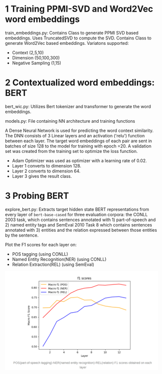 
# 1 Training PPMI-SVD and Word2Vec word embeddings

train_embeddings.py:
Contains Class to generate PPMI SVD based embeddings. Uses TruncatedSVD to compute the SVD.
Contains Class to generate Word2Vec based embeddings.
Variatons supported:
* Context (2,5,10)
* Dimension (50,100,300)
* Negative Sampling (1,15)


# 2 Contextualized word embeddings: BERT

bert_wic.py: Utilizes Bert tokenizer and transformer to generate the word embeddings.

models.py: File containing NN architecture and training functions

A Dense Neural Network is used for predicting the word context similarity. The DNN consists of 3 Linear layers and an activation ('relu') function between each layer. 
The target word embeddings of each pair are sent in batches of size 128 to the model for training with epoch =20. 
A validation set was created from the training set to optimize the loss function. 
* Adam Optimizer was used as optimizer with a learning rate of 0.02. 
* Layer 1 converts to dimension 128. 
* Layer 2 converts to dimension 64.
* Layer 3 gives the result class.

# 3 Probing BERT

explore_bert.py: Extracts target hidden state BERT representations from every layer of `bert-base-cased` for three evaluation corpora: the CONLL 2003 task, which contains sentences annotated with 1) part-of-speech and 2) named entity tags and SemEval 2010 Task 8 which contains sentences annotated with 3) entities and the relation expressed between those entities by the sentence.

Plot the F1 scores for each layer on:
* POS tagging (using CONLL)
* Named Entity Recognition(NER) (using CONLL)
* Relation Extraction(REL) (using SemEval)

![](https://github.com/patodiayogesh/Natural-Language-Processing/blob/main/SVD%2C%20Word2Vec%20and%20BERT%20word%20embeddings/3_explore_bert/plot.png)
